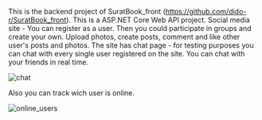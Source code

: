 This is the backend project of SuratBook_front (https://github.com/dido-r/SuratBook_front).
This is a ASP.NET Core Web API project.
Social media site - You can register as a user. 
Then you could participate in groups and create your own. Upload photos, create posts, comment and like other user's posts and
photos.
The site has chat page - for testing purposes you can chat with every single user registered on the site. You can chat with your friends in real time.

![chat](https://github.com/user-attachments/assets/5c8cbed7-ceac-4ce3-900a-19d88524fe55)

Also you can track wich user is online.

![online_users](https://github.com/user-attachments/assets/794bd3f4-595d-4b66-a765-ca78fddc76e6)
